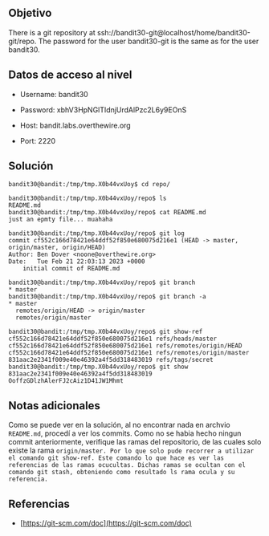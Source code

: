 ## Objetivo
There is a git repository at ssh://bandit30-git@localhost/home/bandit30-git/repo. The password for the user bandit30-git is the same as for the user bandit30.

## Datos de acceso al nivel
-   Username: bandit30

-   Password: xbhV3HpNGlTIdnjUrdAlPzc2L6y9EOnS

-   Host: bandit.labs.overthewire.org

-   Port: 2220

## Solución
```bash()
bandit30@bandit:/tmp/tmp.X0b44vxUoy$ cd repo/

bandit30@bandit:/tmp/tmp.X0b44vxUoy/repo$ ls
README.md
bandit30@bandit:/tmp/tmp.X0b44vxUoy/repo$ cat README.md 
just an epmty file... muahaha

bandit30@bandit:/tmp/tmp.X0b44vxUoy/repo$ git log
commit cf552c166d78421e64ddf52f850e680075d216e1 (HEAD -> master, origin/master, origin/HEAD)
Author: Ben Dover <noone@overthewire.org>
Date:   Tue Feb 21 22:03:13 2023 +0000
    initial commit of README.md
    
bandit30@bandit:/tmp/tmp.X0b44vxUoy/repo$ git branch
* master
bandit30@bandit:/tmp/tmp.X0b44vxUoy/repo$ git branch -a
* master
  remotes/origin/HEAD -> origin/master
  remotes/origin/master
  
bandit30@bandit:/tmp/tmp.X0b44vxUoy/repo$ git show-ref
cf552c166d78421e64ddf52f850e680075d216e1 refs/heads/master
cf552c166d78421e64ddf52f850e680075d216e1 refs/remotes/origin/HEAD
cf552c166d78421e64ddf52f850e680075d216e1 refs/remotes/origin/master
831aac2e2341f009e40e46392a4f5dd318483019 refs/tags/secret
bandit30@bandit:/tmp/tmp.X0b44vxUoy/repo$ git show 831aac2e2341f009e40e46392a4f5dd318483019
OoffzGDlzhAlerFJ2cAiz1D41JW1Mhmt

```

## Notas adicionales
Como se puede ver en la solución, al no encontrar nada en archvio `README.md`, procedí a ver los commits. Como no se habia hecho ningun commit anteriormente,  verifique las ramas del repositorio, de las cuales solo existe la rama `origin/master. Por lo que solo pude recorrer a utilizar el comando git show-ref. Este comando lo que hace es ver las referencias de las ramas ocucultas. Dichas ramas se ocultan con el comando git stash, obteniendo como resultado ls rama ocula y su referencia.
`

## Referencias 
-   [https://git-scm.com/doc](https://git-scm.com/doc)